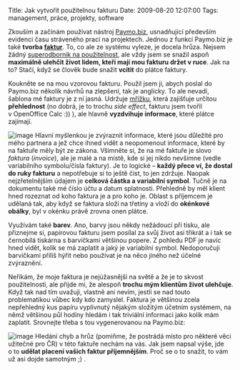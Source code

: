 Title: Jak vytvořit použitelnou fakturu
Date: 2009-08-20 12:07:00
Tags: management, práce, projekty, software

Zkouším a začínám používat nástroj
[Paymo.biz](http://www.paymo.biz), usnadňující především evidenci
času stráveného prací na projektech. Jednou z funkcí Paymo.biz je
také
**tvorba [faktur](http://www.jakpodnikat.cz/faktury-doklady.php)**.
To, co ale ze systému vyleze, je docela hrůza. Nejsem žádný
[superodborník na použitelnost](http://jankorbel.cz/), ale vždy
jsem se snažil aspoň
**maximálně ulehčit život lidem, kteří mají mou fakturu držet v ruce**.
Jak na to? Stačí, když se člověk bude snažit **vcítit** do plátce
faktury.

Koukněte se na mou vzorovou fakturu. Použil jsem ji, abych poslal
do Paymo.biz několik návrhů na zlepšení, tak je anglicky. To ale
nevadí, šablona mé faktury je z ní jasná. Udržuje
[mřížku](http://www.slideshare.net/huer1278ft/grids-are-good-right),
která zajišťuje určitou **přehlednost** (no dobrá, je to trochu
*side effect*, fakturu jsem tvořil v OpenOffice Calc :)) ), ale
hlavně **vyzdvihuje informace**, které plátce zajímají.

![image](http://blog.javorek.net/image/115/)
Hlavní myšlenkou je zvýraznit informace, které jsou důležité pro
mého partnera a jež chce ihned vidět a neopomenout informace, které
by na faktuře měly být ze zákona. Všimněte si, že na mé faktuře je
slovo *faktura* (*invoice*), ale je malé a na místě, kde si jej
nikdo nevšimne (vedle variabilního symbolu/čísla faktury). Je to
logické – **každý přece ví, že dostal do ruky fakturu** a
nepotřebuje si to ještě číst, to jen zdržuje. Naopak
nejzřetelnějším údajem je **celková částka a variabilní symbol**.
Tučně je na dokumentu také mé číslo účtu a datum splatnosti.
Přehledně by měl klient hned rozeznat od koho faktura je a pro koho
je. Oblast s příjemcem je udělaná tak, aby když se faktura složí na
třetiny a vloží do **okénkové obálky**, byl v okénku právě zrovna
onen plátce.

Využívám také **barev**. Ano, barvy jsou někdy nežádoucí při tisku,
ale přiznejme si, papírovou fakturu jsem posílal za svůj život asi
třikrát a i tak se černobílá tiskárna s barvičkami většinou popere.
Z pohledu PDF je navíc hned vidět, kolik se má zaplatit a jaký je
variabilní symbol. Nedoporučuji barvičkami příliš hýřit nebo
používat je na něco jiného než účelné zvýraznění.

Neříkám, že moje faktura je nejúžasnější na světě a že je to skvost
použitelnosti, ale přijde mi, že alespoň
**trochu mým klientům život ulehčuje**. Když tak nad tím uvažuji,
vlastně ani nevím, jestli se nad touto problematikou vůbec kdy kdo
zamyslel. Faktura je většinou zcela nepřehledný kus papíru
vyplivnutý nějakým složitým účetním systémem, na němž většinou půl
hodiny hledám i tak triviální informaci jako kolik mám zaplatit.
Srovnejte třeba s tou vygenerovanou na Paymo.biz:

![image](http://blog.javorek.net/image/116/)
Hledání chyb a hrůz (pomiňme, že postrádá místo pro některé věci
užitečné pro ČR) v této faktuře nechám na vás. Jak jsem napsal
výše, jde o to **udělat placení vašich faktur příjemnějším**. Proč
se o to snažit, to vám už asi dojde samotným ;) .